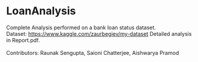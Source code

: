 # LoanAnalysis
Complete Analysis performed on a bank loan status dataset. <br/>
Dataset: https://www.kaggle.com/zaurbegiev/my-dataset
Detailed analysis in Report.pdf. <br/><br/>
Contributors: Raunak Sengupta, Saioni Chatterjee, Aishwarya Pramod
